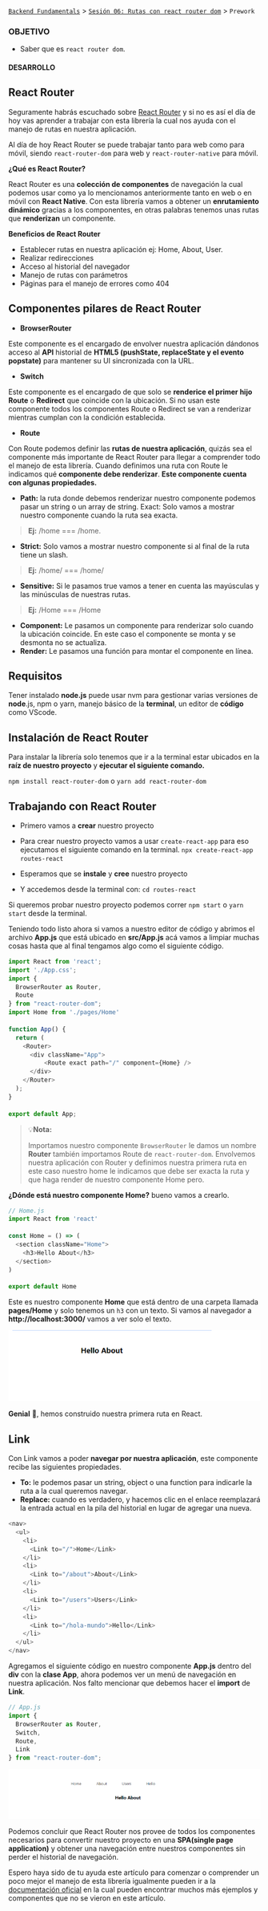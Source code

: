 [`Backend Fundamentals`](../../README.md) > [`Sesión 06: Rutas con react router dom`](../Readme.md) > `Prework`

### OBJETIVO
- Saber que es `react router dom`.

#### DESARROLLO

## React Router

Seguramente habrás escuchado sobre [React Router](https://reactrouter.com) y si no es así el día de hoy vas aprender a trabajar con esta librería la cual nos ayuda con el manejo de rutas en nuestra aplicación.

Al día de hoy React Router se puede trabajar tanto para web como para móvil, siendo `react-router-dom` para web y `react-router-native` para móvil.

**¿Qué es React Router?**

React Router es una **colección de componentes** de navegación la cual podemos usar como ya lo mencionamos anteriormente tanto en web o en móvil con **React Native**. Con esta librería vamos a obtener un **enrutamiento dinámico** gracias a los componentes, en otras palabras tenemos unas rutas que **renderizan** un componente.

**Beneficios de React Router**

+ Establecer rutas en nuestra aplicación ej: Home, About, User.
+ Realizar redirecciones
+ Acceso al historial del navegador
+ Manejo de rutas con parámetros
+ Páginas para el manejo de errores como 404

## Componentes pilares de React Router

+ **BrowserRouter**

Este componente es el encargado de envolver nuestra aplicación dándonos acceso al **API** historial de **HTML5 (pushState, replaceState y el evento popstate)** para mantener su UI sincronizada con la URL.

+ **Switch**

Este componente es el encargado de que solo se **renderice el primer hijo Route** o **Redirect** que coincide con la ubicación. Si no usan este componente todos los componentes Route o Redirect se van a renderizar mientras cumplan con la condición establecida.

+ **Route**

Con Route podemos definir las **rutas de nuestra aplicación**, quizás sea el componente más importante de React Router para llegar a comprender todo el manejo de esta librería. Cuando definimos una ruta con Route le indicamos qué **componente debe renderizar**.
**Este componente cuenta con algunas propiedades.**

+ **Path:** la ruta donde debemos renderizar nuestro componente podemos pasar un string o un array de string.
Exact: Solo vamos a mostrar nuestro componente cuando la ruta sea exacta.
>**Ej:** /home === /home.
+ **Strict:** Solo vamos a mostrar nuestro componente si al final de la ruta tiene un slash.
>**Ej:** /home/ === /home/
+ **Sensitive:** Si le pasamos true vamos a tener en cuenta las mayúsculas y las minúsculas de nuestras rutas.
>**Ej:** /Home === /Home
+ **Component:** Le pasamos un componente para renderizar solo cuando la ubicación coincide. En este caso el componente se monta y se desmonta no se actualiza.
+ **Render:** Le pasamos una función para montar el componente en línea.

## Requisitos

Tener instalado **node.js** puede usar nvm para gestionar varias versiones de **node**.js, npm o yarn, manejo básico de la **terminal**, un editor de **código** como VScode.

## Instalación de React Router

Para instalar la librería solo tenemos que ir a la terminal estar ubicados en la **raíz de nuestro proyecto** y **ejecutar el siguiente comando.**

`npm install react-router-dom`
o
`yarn add react-router-dom`

## Trabajando con React Router

+ Primero vamos a **crear** nuestro proyecto

+ Para crear nuestro proyecto vamos a usar `create-react-app` para eso ejecutamos el siguiente comando en la terminal.
`npx create-react-app routes-react`

+ Esperamos que se **instale** y **cree** nuestro proyecto

+ Y accedemos desde la terminal con: `cd routes-react`

Si queremos probar nuestro proyecto podemos correr `npm start` o `yarn start` desde la terminal.

Teniendo todo listo ahora si vamos a nuestro editor de código y abrimos el archivo **App.js** que está ubicado en **src/App.js** acá vamos a limpiar muchas cosas hasta que al final tengamos algo como el siguiente código.

```js
import React from 'react';
import './App.css';
import {
  BrowserRouter as Router,
  Route
} from "react-router-dom";
import Home from './pages/Home'

function App() {
  return (
    <Router>
      <div className="App">
          <Route exact path="/" component={Home} />
      </div>
    </Router>
  );
}

export default App;
```

>💡**Nota:**
>
>Importamos nuestro componente `BrowserRouter` le damos un nombre **Router** también importamos Route de `react-router-dom`. Envolvemos nuestra aplicación con Router y definimos nuestra primera ruta en este caso nuestro home le indicamos que debe ser exacta la ruta y que haga render de nuestro componente Home pero.

**¿Dónde está nuestro componente Home?** bueno vamos a crearlo.

```js
// Home.js
import React from 'react'

const Home = () => (
  <section className="Home">
    <h3>Hello About</h3>
  </section>
)

export default Home
```

Este es nuestro componente **Home** que está dentro de una carpeta llamada **pages/Home** y solo tenemos un `h3` con un texto.
Si vamos al navegador a **http://localhost:3000/** vamos a ver solo el texto.

<img src="./img/1.png">

**Genial** 🎉, hemos construido nuestra primera ruta en React.

## Link

Con Link vamos a poder **navegar por nuestra aplicación**, este componente recibe las siguientes propiedades.

+ **To:** le podemos pasar un string, object o una function para indicarle la ruta a la cual queremos navegar.
+ **Replace:** cuando es verdadero, y hacemos clic en el enlace reemplazará la entrada actual en la pila del historial en lugar de agregar una nueva.

```js
<nav>
  <ul>
    <li>
      <Link to="/">Home</Link>
    </li>
	<li>
	  <Link to="/about">About</Link>
	</li>
	<li>
	  <Link to="/users">Users</Link>
	</li>
	<li>
	  <Link to="/hola-mundo">Hello</Link>
	</li>
  </ul>
</nav>
```

Agregamos el siguiente código en nuestro componente **App.js** dentro del **div** con la **clase App**, ahora podemos ver un menú de navegación en nuestra aplicación.
Nos falto mencionar que debemos hacer el **import** de **Link**.

```js
// App.js
import {
  BrowserRouter as Router,
  Switch,
  Route,
  Link
} from "react-router-dom";
```

<img src="./img/2.png">

Podemos concluir que React Router nos provee de todos los componentes necesarios para convertir nuestro proyecto en una **SPA(single page application)**  y obtener una navegación entre nuestros componentes sin perder el historial de navegación.

Espero haya sido de tu ayuda este artículo para comenzar o comprender un poco mejor el manejo de esta librería igualmente pueden ir a la [documentación oficial](https://reactrouter.com/web/guides/quick-start) en la cual pueden encontrar muchos más ejemplos y componentes que no se vieron en este artículo.
